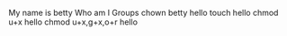 My name is betty
Who am I
Groups
chown betty hello
touch hello
chmod u+x hello
chmod u+x,g+x,o+r hello
